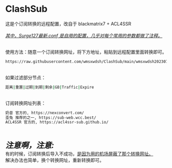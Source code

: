 # ClashSub

这是个订阅转换的远程配置，改自于 blackmatrix7 + ACL4SSR
<br/>
<br/>
<u> _其中，Surge127最新.conf 是自用的配置，几乎对每个常用的参数都做了注释。_ </u>
<br/>
<br/>

使用方法：随意一个订阅转换网址，将下方地址，粘贴到远程配置里面转换即可。
<br/>
```bash
https://raw.githubusercontent.com/wmsxwdsh/ClashSub/main/wmsxwdsh20230715.ini
```
<br/>
如果过滤部分节点：

```bash
距离|重置|过期|到期|剩余|GB|Traffic|Expire
```

<br/>
订阅转换网址列表：

```bash
奶昔 官方的, https://nexconvert.com/
歪兔 推荐的之一, https://sub-web.wcc.best/
ACL4SSR 官方的, https://acl4ssr-sub.github.io/
```
<br/>

<font size=5> **_注意啊，注意:_** </font>
<br>
有的时候，订阅转换后导入不成功，<u>是因为用的机场屏蔽了那个转换网址。</u> <br/>
解决办法也简单，换个转换网址，重新转换即可。<br/>
<br/>

